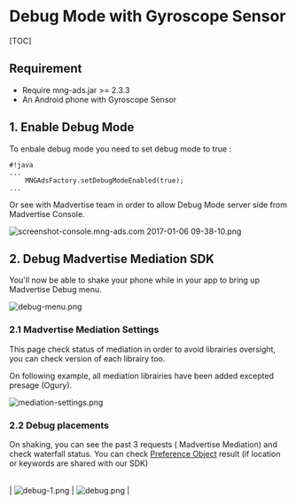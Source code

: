 # Debug Mode with Gyroscope Sensor


[TOC]

## Requirement

 - Require mng-ads.jar >= 2.3.3
 - An Android phone with Gyroscope Sensor


## 1. Enable Debug Mode
To enbale debug mode you need to set debug mode to true :

```
#!java
...
    MNGAdsFactory.setDebugModeEnabled(true);
...
```

Or see with Madvertise team in order to allow Debug Mode server side from Madvertise Console.

![screenshot-console.mng-ads.com 2017-01-06 09-38-10.png](https://bitbucket.org/repo/aen579/images/1429524612-screenshot-console.mng-ads.com%202017-01-06%2009-38-10.png)


## 2. Debug Madvertise Mediation SDK

You'll now be able to shake your phone while in your app to bring up Madvertise Debug menu.

![debug-menu.png](https://bitbucket.org/repo/GyRXRR/images/2129476937-debug-menu.png)

### 2.1 Madvertise Mediation Settings

This page check status of mediation in order to avoid librairies oversight, you can check version of each librairy too.

On following example, all mediation librairies have been added excepted presage (Ogury).

![mediation-settings.png](https://bitbucket.org/repo/GyRXRR/images/2114839361-mediation-settings.png)


### 2.2 Debug placements

On shaking, you can see the past 3 requests ( Madvertise Mediation) and check waterfall status. You can check [Preference Object] result (if location or keywords are shared with our SDK)

|      |    |
| --------|---------|
| 
![debug-1.png](https://bitbucket.org/repo/GyRXRR/images/2869168639-debug-1.png)  | ![debug.png](https://bitbucket.org/repo/GyRXRR/images/414804944-debug.png)  |



[Preference Object]:https://bitbucket.org/mngcorp/mngads-demo-android/wiki/Home#markdown-header-preferences-object